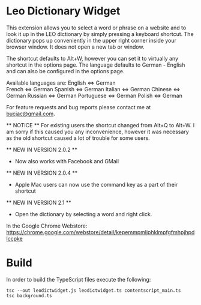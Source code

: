 # Leo Dictionary Widget
This extension allows you to select a word or phrase on a website and to look it up in the LEO dictionary by simply pressing a keyboard shortcut. The dictionary pops up conveniently in the upper right corner inside your browser window. It does not open a new tab or window.

The shortcut defaults to Alt+W, however you can set it to virtually any shortcut in the options page. The language defaults to German - English and can also be configured in the options page.

Available languages are: 
English ⇔ German	
French ⇔ German
Spanish ⇔ German
Italian ⇔ German
Chinese ⇔ German
Russian ⇔ German
Portuguese ⇔ German
Polish ⇔ German

For feature requests and bug reports please contact me at bucjac@gmail.com.

** NOTICE **
For existing users the shortcut changed from Alt+Q to Alt+W. I am sorry if this caused you any inconvenience, however it was necessary as the old shortcut caused a lot of trouble for some users.

** NEW IN VERSION 2.0.2 **
- Now also works with Facebook and GMail

** NEW IN VERSION 2.0.4 **
- Apple Mac users can now use the command key as a part of their shortcut

** NEW IN VERSION 2.1 **
- Open the dictionary by selecting a word and right click.

In the Google Chrome Webstore: https://chrome.google.com/webstore/detail/kepemmpmljphklmpfgfmhpjhpdlccpke

# Build
In order to build the TypeScript files execute the following:
```
tsc --out leodictwidget.js leodictwidget.ts contentscript_main.ts
tsc background.ts
```
